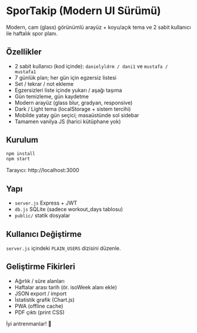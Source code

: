 # SporTakip (Modern UI Sürümü)

Modern, cam (glass) görünümlü arayüz + koyu/açık tema ve 2 sabit kullanıcı ile haftalık spor planı.

## Özellikler
- 2 sabit kullanıcı (kod içinde): `danielyldrm / dani1` ve `mustafa / mustafa1`
- 7 günlük plan; her gün için egzersiz listesi
- Set / tekrar / not ekleme
- Egzersizleri liste içinde yukarı / aşağı taşıma
- Gün temizleme, gün kaydetme
- Modern arayüz (glass blur, gradyan, responsive)
- Dark / Light tema (localStorage + sistem tercihi)
- Mobilde yatay gün seçici; masaüstünde sol sidebar
- Tamamen vanilya JS (harici kütüphane yok)

## Kurulum
```bash
npm install
npm start
```
Tarayıcı: http://localhost:3000

## Yapı
- `server.js` Express + JWT
- `db.js` SQLite (sadece workout_days tablosu)
- `public/` statik dosyalar

## Kullanıcı Değiştirme
`server.js` içindeki `PLAIN_USERS` dizisini düzenle.

## Geliştirme Fikirleri
- Ağırlık / süre alanları
- Haftalar arası tarih (ör. isoWeek alanı ekle)
- JSON export / import
- İstatistik grafik (Chart.js)
- PWA (offline cache)
- PDF çıktı (print CSS)

İyi antrenmanlar! 💪